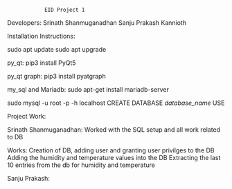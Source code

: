 				EID Project 1

Developers:
Srinath Shanmuganadhan
Sanju Prakash Kannioth

Installation Instructions:

sudo apt update
sudo apt upgrade

py_qt:
pip3 install PyQt5

py_qt graph:
pip3 install pyatgraph

my_sql and Mariadb:
sudo apt-get install mariadb-server

sudo mysql -u root -p -h localhost
CREATE DATABASE *database_name*
USE 


Project Work:

Srinath Shanmuganadhan:
Worked with the SQL setup and all work related to DB

Works:
Creation of DB, adding user and granting user privilges to the DB
Adding the humidity and temperature values into the DB 
Extracting the last 10 entries from the db for humidity and temperature


Sanju Prakash:
